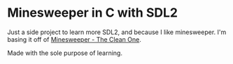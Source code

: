 # Minesweeper in C with SDL2

Just a side project to learn more SDL2, and because I like minesweeper.
I'm basing it off of [Minesweeper - The Clean One](https://play.google.com/store/apps/details?id=ee.dustland.android.minesweeper).

Made with the sole purpose of learning.
